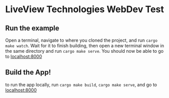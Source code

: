 # LiveView Technologies WebDev Test

## Run the example
Open a terminal, navigate to where you cloned the project, and run `cargo make watch`. Wait for it to finish building, then open a new terminal window in the same directory and run `cargo make serve`. You should now be able to go to [localhost:8000](http://localhost:8000)

## Build the App!
to run the app locally, run `cargo make build`, `cargo make serve`, and go to [localhost:8000](http://localhost:8000)


